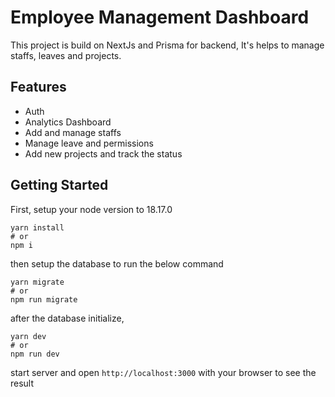 # Employee Management Dashboard

This project is build on NextJs and Prisma for backend, It's helps to manage staffs, leaves and projects.

## Features

- Auth
- Analytics Dashboard
- Add and manage staffs
- Manage leave and permissions
- Add new projects and track the status

## Getting Started

First, setup your node version to 18.17.0

```
yarn install
# or
npm i
```

then setup the database to run the below command

```
yarn migrate
# or
npm run migrate
```

after the database initialize,

```
yarn dev
# or
npm run dev
```

start server and open `http://localhost:3000` with your browser to see the result
